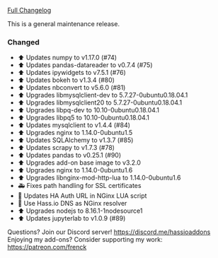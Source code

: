 [Full Changelog][changelog]

This is a general maintenance release. 

### Changed

- :arrow_up: Updates numpy to v1.17.0 (#74)
- :arrow_up: Updates pandas-datareader to v0.7.4 (#75)
- :arrow_up: Updates ipywidgets to v7.5.1 (#76)
- :arrow_up: Updates bokeh to v1.3.4 (#80)
- :arrow_up: Updates nbconvert to v5.6.0 (#81)
- :arrow_up: Upgrades libmysqlclient-dev to 5.7.27-0ubuntu0.18.04.1
- :arrow_up: Upgrades libmysqlclient20 to 5.7.27-0ubuntu0.18.04.1
- :arrow_up: Upgrades libpq-dev to 10.10-0ubuntu0.18.04.1
- :arrow_up: Upgrades libpq5 to 10.10-0ubuntu0.18.04.1
- :arrow_up: Updates mysqlclient to v1.4.4 (#84)
- :arrow_up: Upgrades nginx to 1.14.0-0ubuntu1.5
- :arrow_up: Updates SQLAlchemy to v1.3.7 (#85)
- :arrow_up: Updates scrapy to v1.7.3 (#78)
- :arrow_up: Updates pandas to v0.25.1 (#90)
- :arrow_up: Upgrades add-on base image to v3.2.0
- :arrow_up: Upgrades nginx to 1.14.0-0ubuntu1.6
- :arrow_up: Upgrades libnginx-mod-http-lua to 1.14.0-0ubuntu1.6
- :ambulance: Fixes path handling for SSL certificates
- :hammer: Updates HA Auth URL in NGinx LUA script
- :hammer: Use Hass.io DNS as NGinx resolver
- :arrow_up: Upgrades nodejs to 8.16.1-1nodesource1
- :arrow_up: Updates jupyterlab to v1.0.9 (#89)

[changelog]: https://github.com/hassio-addons/addon-jupyterlab-lite/compare/v0.3.0...v0.3.1

Questions? Join our Discord server! https://discord.me/hassioaddons
Enjoying my add-ons? Consider supporting my work: https://patreon.com/frenck